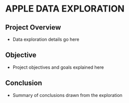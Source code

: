 # APPLE DATA EXPLORATION

## Project Overview
- Data exploration details go here

## Objective
- Project objectives and goals explained here

## Conclusion
- Summary of conclusions drawn from the exploration

